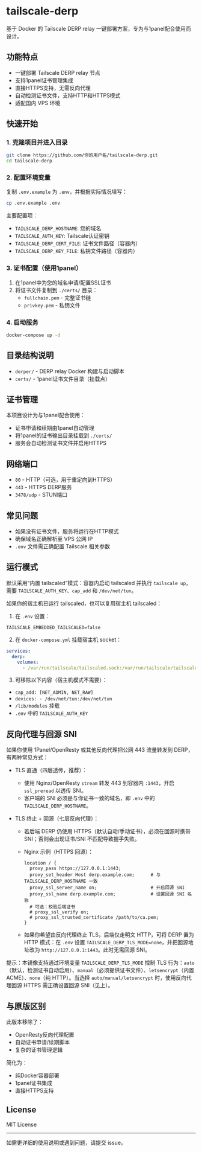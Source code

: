 # tailscale-derp

基于 Docker 的 Tailscale DERP relay 一键部署方案，专为与1panel配合使用而设计。

## 功能特点
- 一键部署 Tailscale DERP relay 节点
- 支持1panel证书管理集成
- 直接HTTPS支持，无需反向代理
- 自动检测证书文件，支持HTTP和HTTPS模式
- 适配国内 VPS 环境

## 快速开始

### 1. 克隆项目并进入目录
```bash
git clone https://github.com/你的用户名/tailscale-derp.git
cd tailscale-derp
```

### 2. 配置环境变量
复制 `.env.example` 为 `.env`，并根据实际情况填写：
```bash
cp .env.example .env
```

主要配置项：
- `TAILSCALE_DERP_HOSTNAME`: 您的域名
- `TAILSCALE_AUTH_KEY`: Tailscale认证密钥
- `TAILSCALE_DERP_CERT_FILE`: 证书文件路径（容器内）
- `TAILSCALE_DERP_KEY_FILE`: 私钥文件路径（容器内）

### 3. 证书配置（使用1panel）
1. 在1panel中为您的域名申请/配置SSL证书
2. 将证书文件复制到 `./certs/` 目录：
   - `fullchain.pem` - 完整证书链
   - `privkey.pem` - 私钥文件

### 4. 启动服务
```bash
docker-compose up -d
```

## 目录结构说明
- `derper/` - DERP relay Docker 构建与启动脚本  
- `certs/` - 1panel证书文件目录（挂载点）

## 证书管理
本项目设计为与1panel配合使用：
- 证书申请和续期由1panel自动管理
- 将1panel的证书输出目录挂载到 `./certs/`
- 服务会自动检测证书文件并启用HTTPS

## 网络端口
- `80` - HTTP（可选，用于重定向到HTTPS）
- `443` - HTTPS DERP服务
- `3478/udp` - STUN端口

## 常见问题
- 如果没有证书文件，服务将运行在HTTP模式
- 确保域名正确解析至 VPS 公网 IP
- `.env` 文件需正确配置 Tailscale 相关参数

## 运行模式

默认采用“内置 tailscaled”模式：容器内启动 tailscaled 并执行 `tailscale up`，需要 `TAILSCALE_AUTH_KEY`、`cap_add` 和 `/dev/net/tun`。

如果你的宿主机已运行 tailscaled，也可以复用宿主机 tailscaled：

1) 在 `.env` 设置：
```
TAILSCALE_EMBEDDED_TAILSCALED=false
```

2) 在 `docker-compose.yml` 挂载宿主机 socket：
```yaml
services:
  derp:
    volumes:
      - /var/run/tailscale/tailscaled.sock:/var/run/tailscale/tailscaled.sock:ro
```

3) 可移除以下内容（宿主机模式不需要）：
- `cap_add: [NET_ADMIN, NET_RAW]`
- `devices: - /dev/net/tun:/dev/net/tun`
- `/lib/modules` 挂载
- `.env` 中的 `TAILSCALE_AUTH_KEY`

## 反向代理与回源 SNI

如果你使用 1Panel/OpenResty 或其他反向代理把公网 443 流量转发到 DERP，有两种常见方式：

- TLS 直通（四层透传，推荐）：
  - 使用 Nginx/OpenResty `stream` 转发 443 到容器内 `:1443`，开启 `ssl_preread` 以透传 SNI。
  - 客户端的 SNI 必须是与你证书一致的域名，即 `.env` 中的 `TAILSCALE_DERP_HOSTNAME`。

- TLS 终止 + 回源（七层反向代理）：
  - 若后端 DERP 仍使用 HTTPS（默认自动/手动证书），必须在回源时携带 SNI；否则会出现证书/SNI 不匹配导致握手失败。
  - Nginx 示例（HTTPS 回源）：
    ```nginx
    location / {
      proxy_pass https://127.0.0.1:1443;
      proxy_set_header Host derp.example.com;      # 与 TAILSCALE_DERP_HOSTNAME 一致
      proxy_ssl_server_name on;                    # 开启回源 SNI
      proxy_ssl_name derp.example.com;             # 设置回源 SNI 名称
      # 可选：校验后端证书
      # proxy_ssl_verify on;
      # proxy_ssl_trusted_certificate /path/to/ca.pem;
    }
    ```

  - 如果你希望由反向代理终止 TLS，后端仅走明文 HTTP，可将 DERP 置为 HTTP 模式：在 `.env` 设置 `TAILSCALE_DERP_TLS_MODE=none`，并把回源地址改为 `http://127.0.0.1:1443`。此时无需回源 SNI。

提示：本镜像支持通过环境变量 `TAILSCALE_DERP_TLS_MODE` 控制 TLS 行为：`auto`（默认，检测证书自动启用）、`manual`（必须提供证书文件）、`letsencrypt`（内置 ACME）、`none`（纯 HTTP）。当选择 `auto/manual/letsencrypt` 时，使用反向代理回源 HTTPS 需正确设置回源 SNI（见上）。

## 与原版区别
此版本移除了：
- OpenResty反向代理配置
- 自动证书申请/续期脚本
- 复杂的证书管理逻辑

简化为：
- 纯Docker容器部署
- 1panel证书集成
- 直接HTTPS支持

## License
MIT License

---

如需更详细的使用说明或遇到问题，请提交 issue。

